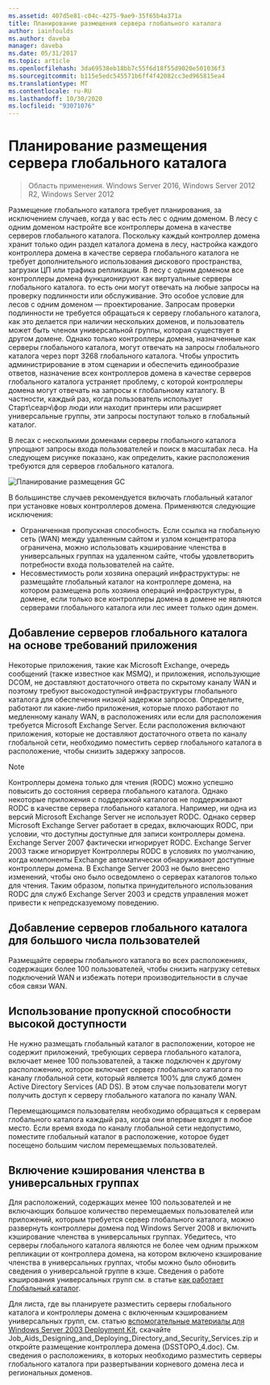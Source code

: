 ```yaml
---
ms.assetid: 407d5e81-c04c-4275-9ae9-35f65b4a371a
title: Планирование размещения сервера глобального каталога
author: iainfoulds
ms.author: daveba
manager: daveba
ms.date: 05/31/2017
ms.topic: article
ms.openlocfilehash: 3da69538eb18bb7c55f6d18f55d9020e501036f3
ms.sourcegitcommit: b115e5edc545571b6ff4f42082cc3ed965815ea4
ms.translationtype: MT
ms.contentlocale: ru-RU
ms.lasthandoff: 10/30/2020
ms.locfileid: "93071076"
---
```

# <a name="planning-global-catalog-server-placement"></a>Планирование размещения сервера глобального каталога

> Область применения. Windows Server 2016, Windows Server 2012 R2, Windows Server 2012

Размещение глобального каталога требует планирования, за исключением случаев, когда у вас есть лес с одним доменом. В лесу с одним доменом настройте все контроллеры домена в качестве серверов глобального каталога. Поскольку каждый контроллер домена хранит только один раздел каталога домена в лесу, настройка каждого контроллера домена в качестве сервера глобального каталога не требует дополнительного использования дискового пространства, загрузки ЦП или трафика репликации. В лесу с одним доменом все контроллеры домена функционируют как виртуальные серверы глобального каталога. то есть они могут отвечать на любые запросы на проверку подлинности или обслуживание. Это особое условие для лесов с одним доменом — проектирование. Запросам проверки подлинности не требуется обращаться к серверу глобального каталога, как это делается при наличии нескольких доменов, и пользователь может быть членом универсальной группы, которая существует в другом домене. Однако только контроллеры домена, назначенные как серверы глобального каталога, могут отвечать на запросы глобального каталога через порт 3268 глобального каталога. Чтобы упростить администрирование в этом сценарии и обеспечить единообразие ответов, назначение всех контроллеров домена в качестве серверов глобального каталога устраняет проблему, с которой контроллеры домена могут отвечать на запросы к глобальному каталогу. В частности, каждый раз, когда пользователь использует Старт\сеарч\фор люди или находит принтеры или расширяет универсальные группы, эти запросы поступают только в глобальный каталог.

В лесах с несколькими доменами серверы глобального каталога упрощают запросы входа пользователей и поиск в масштабах леса. На следующем рисунке показано, как определить, какие расположения требуются для серверов глобального каталога.

![Планирование размещения GC](media/Planning-Global-Catalog-Server-Placement/8fc4777c-47b6-4ee7-b8ad-a04e7c5ee67f.gif)

В большинстве случаев рекомендуется включать глобальный каталог при установке новых контроллеров домена. Применяются следующие исключения:

- Ограниченная пропускная способность. Если ссылка на глобальную сеть (WAN) между удаленным сайтом и узлом концентратора ограничена, можно использовать кэширование членства в универсальных группах на удаленном сайте, чтобы удовлетворить потребности входа пользователей на сайте.
- Несовместимость роли хозяина операций инфраструктуры: не размещайте глобальный каталог на контроллере домена, на котором размещена роль хозяина операций инфраструктуры, в домене, если только все контроллеры домена в домене не являются серверами глобального каталога или лес имеет только один домен.

## <a name="adding-global-catalog-servers-based-on-application-requirements"></a>Добавление серверов глобального каталога на основе требований приложения

Некоторые приложения, такие как Microsoft Exchange, очередь сообщений (также известное как MSMQ), и приложения, использующие DCOM, не доставляют достаточного ответа по скрытому каналу WAN и поэтому требуют высокодоступной инфраструктуры глобального каталога для обеспечения низкой задержки запросов. Определите, работают ли какие-либо приложения, которые плохо работают по медленному каналу WAN, в расположениях или если для расположения требуется Microsoft Exchange Server. Если расположения включают приложения, которые не доставляют достаточного ответа по каналу глобальной сети, необходимо поместить сервер глобального каталога в расположение, чтобы снизить задержку запросов.

> [!NOTE]
> Контроллеры домена только для чтения (RODC) можно успешно повысить до состояния сервера глобального каталога. Однако некоторые приложения с поддержкой каталогов не поддерживают RODC в качестве сервера глобального каталога. Например, ни одна из версий Microsoft Exchange Server не использует RODC. Однако сервер Microsoft Exchange Server работает в средах, включающих RODC, при условии, что доступны доступные для записи контроллеры домена. Exchange Server 2007 фактически игнорирует RODC. Exchange Server 2003 также игнорирует Контроллеры RODC в условиях по умолчанию, когда компоненты Exchange автоматически обнаруживают доступные контроллеры домена. В Exchange Server 2003 не было внесено изменений, чтобы оно было осведомлено о серверах каталогов только для чтения. Таким образом, попытка принудительного использования RODC для служб Exchange Server 2003 и средств управления может привести к непредсказуемому поведению.

## <a name="adding-global-catalog-servers-for-a-large-number-of-users"></a>Добавление серверов глобального каталога для большого числа пользователей

Размещайте серверы глобального каталога во всех расположениях, содержащих более 100 пользователей, чтобы снизить нагрузку сетевых подключений WAN и избежать потери производительности в случае сбоя связи WAN.

## <a name="using-highly-available-bandwidth"></a>Использование пропускной способности высокой доступности

Не нужно размещать глобальный каталог в расположении, которое не содержит приложений, требующих сервера глобального каталога, включает менее 100 пользователей, а также подключен к другому расположению, которое включает сервер глобального каталога по каналу глобальной сети, который является 100% для служб домен Active Directory Services (AD DS). В этом случае пользователи могут получить доступ к серверу глобального каталога по каналу WAN.

Перемещающимся пользователям необходимо обращаться к серверам глобального каталога каждый раз, когда они впервые входят в любое место. Если время входа по каналу глобальной сети недопустимо, поместите глобальный каталог в расположение, которое будет посещено большим числом перемещаемых пользователей.

## <a name="enabling-universal-group-membership-caching"></a>Включение кэширования членства в универсальных группах

Для расположений, содержащих менее 100 пользователей и не включающих большое количество перемещаемых пользователей или приложений, которым требуется сервер глобального каталога, можно развернуть контроллеры домена под Windows Server 2008 и включить кэширование членства в универсальных группах. Убедитесь, что серверы глобального каталога являются не более чем одним прыжком репликации от контроллера домена, на котором включено кэширование членства в универсальных группах, чтобы можно было обновить сведения о универсальной группе в кэше. Сведения о работе кэширования универсальных групп см. в статье [как работает Глобальный каталог](/previous-versions/windows/it-pro/windows-server-2003/cc737410(v=ws.10)).

Для листа, где вы планируете разместить серверы глобального каталога и контроллеры домена с включенным кэшированием универсальных групп, см. статью [вспомогательные материалы для Windows Server 2003 Deployment Kit](https://microsoft.com/download/details.aspx?id=9608), скачайте Job_Aids_Designing_and_Deploying_Directory_and_Security_Services.zip и откройте размещение контроллера домена (DSSTOPO_4.doc). См. сведения о расположениях, в которых необходимо разместить серверы глобального каталога при развертывании корневого домена леса и региональных доменов.
